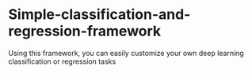 # Simple-classification-and-regression-framework
Using this framework, you can easily customize your own deep learning classification or regression tasks  
